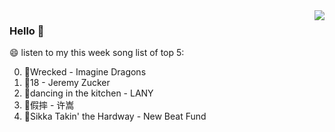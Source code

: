 <img align="right"  src="https://github-readme-stats.vercel.app/api/top-langs/?username=kvnZero" />

### Hello 👋

😄 listen to my this week song list of top 5:

0. 🌈Wrecked - Imagine Dragons
1. 🌈18 - Jeremy Zucker
2. 🌈dancing in the kitchen - LANY
3. 🌈假摔 - 许嵩
4. 🌈Sikka Takin' the Hardway - New Beat Fund

